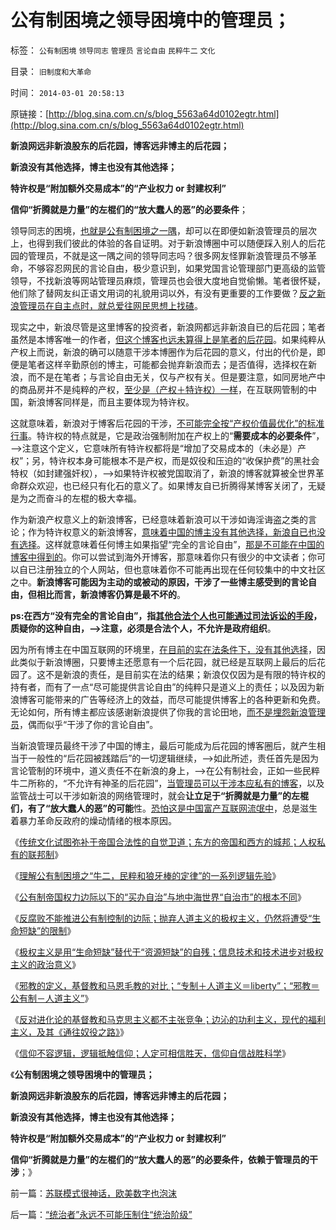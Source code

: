# 公有制困境之领导困境中的管理员；

标签： `公有制困境` `领导同志` `管理员` `言论自由` `民粹牛二` `文化` 

目录： `旧制度和大革命`

时间： `2014-03-01 20:58:13`

原链接：[http://blog.sina.com.cn/s/blog_5563a64d0102egtr.html](http://blog.sina.com.cn/s/blog_5563a64d0102egtr.html)

**新浪网远非新浪股东的后花园，博客远非博主的后花园；**

**新浪没有其他选择，博主也没有其他选择；**

**特许权是“附加额外交易成本”的“产业权力 or 封建权利”**

**信仰“折腾就是力量”的左棍们的“放大蠢人的恶”的必要条件**；

领导同志的困境，[也就是公有制困境之一隅](http://blog.sina.com.cn/s/blog_5563a64d0102egrs.html)，却可以在即便如新浪管理员的层次上，也得到我们彼此的体验的各自证明。对于新浪博圈中可以随便踩入别人的后花园的管理员，不就是这一隅之间的领导同志吗？很多网友怪罪新浪管理员不够革命，不够容忍网民的言论自由，极少意识到，如果党国言论管理部门更高级的监管领导，不找新浪等网站管理员麻烦，管理员也会很大度地自觉偷懒。笔者很怀疑，他们除了替网友纠正语文用词的礼貌用词以外，有没有更重要的工作要做？[反之新浪管理员在自主点时，就总爱往网民思想上找碴](../../../2009/7/6/博客致敏源.md)。

现实之中，新浪尽管是这里博客的投资者，新浪网都远非新浪自已的后花园；笔者虽然是本博客唯一的作者，[但这个博客也远未算得上是笔者的后花园](../../../2014/2/3/公有制中民粹万能亦万恶！沉默是默认，澄清则炒作；申辩被抗拒从严.md)。如果纯粹从产权上而说，新浪的确可以随意干涉本博圈作为后花园的意义，付出的代价是，即便是笔者这样辛勤原创的博主，可能都会抛弃新浪而去；是否值得，选择权在新浪，而不是在笔者；与言论自由无关，仅与产权有关。但是要注意，如同房地产中的商品房并不是纯粹的产权，[至少是（产权＋特许权）一样](../../../2013/11/23/商品房＝小产权房&nbsp;＋&nbsp;特许权税.md)，在互联网管制的中国，新浪博客同样是，而且主要体现为特许权。

这就意味着，新浪对于博客后花园的干涉，[不可能完全按“产权价值最优化”的标准行事](../../../2009/10/9/完全相反的是非标准.md)。特许权的特点就是，它是政治强制附加在产权上的“**需要成本的必要条件**”，——>注意这个定义，它意味所有特许权都将是“增加了交易成本的（未必是）产权”；另，特许权本身可能根本不是产权，而是奴役和压迫的“收保护费”的黑社会特权（如封建强奸权），——>如果特许权被党国取消了，新浪的博客就算被全世界革命群众欢迎，也已经只有化石的意义了。如果博友自已折腾得某博客关闭了，无疑是为之而奋斗的左棍的极大幸福。



作为新浪产权意义上的新浪博客，已经意味着新浪可以干涉如诲淫诲盗之类的言论；作为特许权意义的新浪博客，[意味着中国的博主没有其他选择，新浪自已也没有选择](../../../2013/5/15/博客论坛“言论自由”脆弱平衡的原因和机理.md)。这样就意味着任何博主如果指望“完全的言论自由”，[那是不可能在中国的博客中得到的](../../../2010/5/14/文化劣根性看博客论坛圈子.md)。你可以尝试到海外开博客，那意味着你只有很少的中文读者；你可以自已注册独立的个人网站，但也意味着你不可能再出现在任何较集中的中文社区之中。**新浪博客可能因为主动的或被动的原因，干涉了一些博主感受到的言论自由，但相比而言，新浪博客仍算是最不坏的**。

**ps:在西方“没有完全的言论自由”，指**[**其他合法个人也可能通过司法诉讼的手段**](../../../2011/6/8/法治社会中的“造谣，人身攻击”如何诉讼？.md)**，质疑你的这种自由，——>注意，必须是合法个人，不允许是政府组织**。

因为所有博主在中国互联网的环境里，[在目前的实在法条件下，没有其他选择](../../../2010/8/1/实在法（体）与善恶无关及革命的误区.md)，因此类似于新浪博圈，只要博主还愿意有一个后花园，就已经是互联网上最后的后花园了。这不是新浪的责任，是目前实在法的结果；新浪仅仅因为是有限的特许权的持有者，而有了一点“尽可能提供言论自由”的纯粹只是道义上的责任；以及因为新浪博客可能带来的广告等经济上的效益，而尽可能提供博客上的各种更新和免费。无论如何，所有博主都应该感谢新浪提供了你我的言论田地，[而不是埋怨新浪管理员](../../../2009/10/27/上头也许不高兴，下头人就难做.md)，偶而似乎“干涉了你的言论自由”。

当新浪管理员最终干涉了中国的博主，最后可能成为后花园的博客圈后，就产生相当于一般性的“后花园被践踏后”的一切逻辑继续，——>如此所述，责任首先是因为言论管制的环境中，道义责任不在新浪的身上，——>在公有制社会，正如一些民粹牛二所称的，“不允许有神圣的后花园”，[当管理员可以干涉本应私有的博客](../../../2013/5/13/毛左再创革命新底线，连管理员也分不清裁赃诬告.md)，以及监管战士可以干涉如新浪的网络管理时，就会**让立足于“折腾就是力量”的左棍们，有了“放大蠢人的恶”的可能**性。[恐怕这是中国富产互联网流氓中](../../../2013/8/3/互联网流氓“哲学无赖天下无敌”的秘密.md)，总是滋生着暴力革命反政府的燥动情绪的根本原因。



《[传统文化试图弥补于帝国合法性的自觉卫道；东方的帝国和西方的城邦；人权私有的联邦制](http://blog.sina.com.cn/s/blog_5563a64d0102egmz.html)》

《[理解公有制困境之“牛二，民粹和狼牙棒的定律”的一系列逻辑先验](http://blog.sina.com.cn/s/blog_5563a64d0102egns.html)》

《[公有制帝国权力边际以下的“买办自治”与地中海世界“自治市”的根本不同](http://blog.sina.com.cn/s/blog_5563a64d0102egoe.html)》

《[反腐败不能推进公有制控制的边际；抛弃人道主义的极权主义，仍然将遭受“生命短缺”的限制](http://blog.sina.com.cn/s/blog_5563a64d0102egor.html)》

《[极权主义是用“生命短缺”替代于“资源短缺”的自残；信息技术和技术进步对极权主义的政治意义](http://blog.sina.com.cn/s/blog_5563a64d0102egp9.html)》

《[邪教的定义，基督教和马恩毛教的对比；“专制＋人道主义＝liberty”；“邪教＝公有制－人道主义”](http://blog.sina.com.cn/s/blog_5563a64d0102egrr.html)》

《[反对进化论的基督教和马克思主义都不主张竞争；边沁的功利主义，现代的福利主义，及其《通往奴役之路》](http://blog.sina.com.cn/s/blog_5563a64d0102egsi.html)》

《[信仰不容逻辑，逻辑抵触信仰；人定可相信胜天，信仰自信战胜科学](http://blog.sina.com.cn/s/blog_5563a64d0102egt5.html)》

《**公有制困境之领导困境中的管理员；**

**新浪网远非新浪股东的后花园，博客远非博主的后花园；**

**新浪没有其他选择，博主也没有其他选择；**

**特许权是“附加额外交易成本”的“产业权力 or 封建权利”**

**信仰“折腾就是力量”的左棍们的“放大蠢人的恶”的必要条件，依赖于管理员的干涉**；》



前一篇：[苏联模式很神话，欧美数字也泡沫](http://blog.sina.com.cn/s/blog_5563a64d0102egtq.html)

后一篇：[“统治者”永远不可能压制住“统治阶级”](../../../2014/3/1/“统治者”永远不可能压制住“统治阶级”.md)